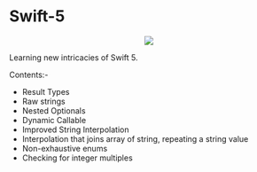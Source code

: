 # Swift-5


<p align="center">
<img src="https://img.shields.io/badge/Swift-5.0-green.svg" />
</p>

Learning new intricacies of Swift 5.

<p>Contents:- </p>



- Result Types
- Raw strings
- Nested Optionals
- Dynamic Callable
- Improved String Interpolation
- Interpolation that joins array of string, repeating a string value 
- Non-exhaustive enums 
- Checking for integer multiples



